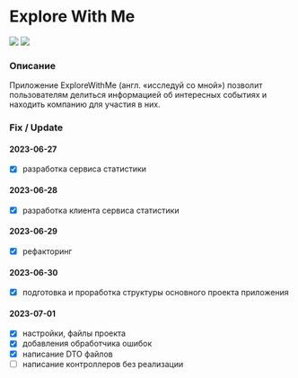 # Explore With Me

![](https://img.shields.io/github/languages/count/zg-devj/java-explore-with-me)
![](https://img.shields.io/github/languages/code-size/zg-devj/java-explore-with-me)

### Описание
Приложение ExploreWithMe (англ. «исследуй со мной») позволит пользователям делиться информацией об интересных событиях и находить компанию для участия в них.

### Fix / Update

#### 2023-06-27
- [x] разработка сервиса статистики
#### 2023-06-28
- [x] разработка клиента сервиса статистики
#### 2023-06-29
- [x] рефакторинг
#### 2023-06-30
- [x] подготовка и проработка структуры основного проекта приложения
#### 2023-07-01
- [x] настройки, файлы проекта
- [x] добавления обработчика ошибок
- [x] написание DTO файлов
- [ ] написание контроллеров без реализации